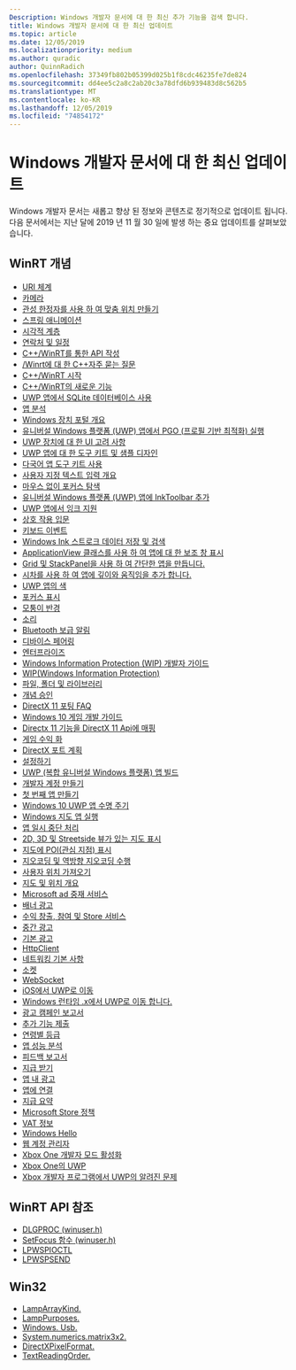 ```yaml
---
Description: Windows 개발자 문서에 대 한 최신 추가 기능을 검색 합니다.
title: Windows 개발자 문서에 대 한 최신 업데이트
ms.topic: article
ms.date: 12/05/2019
ms.localizationpriority: medium
ms.author: quradic
author: QuinnRadich
ms.openlocfilehash: 37349fb802b05399d025b1f8cdc46235fe7de824
ms.sourcegitcommit: dd4ee5c2a8c2ab20c3a78dfd6b939483d8c562b5
ms.translationtype: MT
ms.contentlocale: ko-KR
ms.lasthandoff: 12/05/2019
ms.locfileid: "74854172"
---
```

# <a name="latest-updates-to-the-windows-developer-docs"></a>Windows 개발자 문서에 대 한 최신 업데이트


Windows 개발자 문서는 새롭고 향상 된 정보와 콘텐츠로 정기적으로 업데이트 됩니다. 다음 문서에서는 지난 달에 2019 년 11 월 30 일에 발생 하는 중요 업데이트를 살펴보았습니다.


## <a name="winrt-conceptual"></a>WinRT 개념

<ul>
<li><a href="https://docs.microsoft.com/windows/uwp/app-resources/uri-schemes">URI 체계</a></li>
<li><a href="https://docs.microsoft.com/windows/uwp/audio-video-camera/camera">카메라</a></li>
<li><a href="https://docs.microsoft.com/windows/uwp/composition/inertia-modifiers">관성 한정자를 사용 하 여 맞춤 위치 만들기</a></li>
<li><a href="https://docs.microsoft.com/windows/uwp/composition/spring-animations">스프링 애니메이션</a></li>
<li><a href="https://docs.microsoft.com/windows/uwp/composition/visual-layer">시각적 계층</a></li>
<li><a href="https://docs.microsoft.com/windows/uwp/contacts-and-calendar/index">연락처 및 일정</a></li>
<li><a href="https://docs.microsoft.com/windows/uwp/cpp-and-winrt-apis/author-apis">C++/WinRT를 통한 API 작성</a></li>
<li><a href="https://docs.microsoft.com/windows/uwp/cpp-and-winrt-apis/faq">/Winrt에 대 한 C++자주 묻는 질문</a></li>
<li><a href="https://docs.microsoft.com/windows/uwp/cpp-and-winrt-apis/get-started">C++/WinRT 시작</a></li>
<li><a href="https://docs.microsoft.com/windows/uwp/cpp-and-winrt-apis/news">C++/WinRT의 새로운 기능</a></li>
<li><a href="https://docs.microsoft.com/windows/uwp/data-access/sqlite-databases">UWP 앱에서 SQLite 데이터베이스 사용</a></li>
<li><a href="https://docs.microsoft.com/windows/uwp/debug-test-perf/app-analysis">앱 분석</a></li>
<li><a href="https://docs.microsoft.com/windows/uwp/debug-test-perf/device-portal">Windows 장치 포털 개요</a></li>
<li><a href="https://docs.microsoft.com/windows/uwp/debug-test-perf/pgo-for-uwp">유니버설 Windows 플랫폼 (UWP) 앱에서 PGO (프로필 기반 최적화) 실행</a></li>
<li><a href="https://docs.microsoft.com/windows/uwp/design/devices/index">UWP 장치에 대 한 UI 고려 사항</a></li>
<li><a href="https://docs.microsoft.com/windows/uwp/design/downloads/index">UWP 앱에 대 한 도구 키트 및 샘플 디자인</a></li>
<li><a href="https://docs.microsoft.com/windows/uwp/design/globalizing/use-mat">다국어 앱 도구 키트 사용</a></li>
<li><a href="https://docs.microsoft.com/windows/uwp/design/input/custom-text-input">사용자 지정 텍스트 입력 개요</a></li>
<li><a href="https://docs.microsoft.com/windows/uwp/design/input/focus-navigation">마우스 없이 포커스 탐색</a></li>
<li><a href="https://docs.microsoft.com/windows/uwp/design/input/ink-toolbar">유니버설 Windows 플랫폼 (UWP) 앱에 InkToolbar 추가</a></li>
<li><a href="https://docs.microsoft.com/windows/uwp/design/input/ink-walkthrough">UWP 앱에서 잉크 지원</a></li>
<li><a href="https://docs.microsoft.com/windows/uwp/design/input/input-primer">상호 작용 입문</a></li>
<li><a href="https://docs.microsoft.com/windows/uwp/design/input/keyboard-events">키보드 이벤트</a></li>
<li><a href="https://docs.microsoft.com/windows/uwp/design/input/save-and-load-ink">Windows Ink 스트로크 데이터 저장 및 검색</a></li>
<li><a href="https://docs.microsoft.com/windows/uwp/design/layout/application-view">ApplicationView 클래스를 사용 하 여 앱에 대 한 보조 창 표시</a></li>
<li><a href="https://docs.microsoft.com/windows/uwp/design/layout/grid-tutorial">Grid 및 StackPanel을 사용 하 여 간단한 앱을 만듭니다.</a></li>
<li><a href="https://docs.microsoft.com/windows/uwp/design/motion/parallax">시차를 사용 하 여 앱에 깊이와 움직임을 추가 합니다.</a></li>
<li><a href="https://docs.microsoft.com/windows/uwp/design/style/color">UWP 앱의 색</a></li>
<li><a href="https://docs.microsoft.com/windows/uwp/design/style/reveal-focus">포커스 표시</a></li>
<li><a href="https://docs.microsoft.com/windows/uwp/design/style/rounded-corner">모퉁이 반경</a></li>
<li><a href="https://docs.microsoft.com/windows/uwp/design/style/sound">소리</a></li>
<li><a href="https://docs.microsoft.com/windows/uwp/devices-sensors/ble-beacon">Bluetooth 보급 알림</a></li>
<li><a href="https://docs.microsoft.com/windows/uwp/devices-sensors/pair-devices">디바이스 페어링</a></li>
<li><a href="https://docs.microsoft.com/windows/uwp/enterprise/index">엔터프라이즈</a></li>
<li><a href="https://docs.microsoft.com/windows/uwp/enterprise/wip-dev-guide">Windows Information Protection (WIP) 개발자 가이드</a></li>
<li><a href="https://docs.microsoft.com/windows/uwp/enterprise/wip-hub">WIP(Windows Information Protection)</a></li>
<li><a href="https://docs.microsoft.com/windows/uwp/files/index">파일, 폴더 및 라이브러리</a></li>
<li><a href="https://docs.microsoft.com/windows/uwp/gaming/concept-approval">개념 승인</a></li>
<li><a href="https://docs.microsoft.com/windows/uwp/gaming/directx-porting-faq">DirectX 11 포팅 FAQ</a></li>
<li><a href="https://docs.microsoft.com/windows/uwp/gaming/e2e">Windows 10 게임 개발 가이드</a></li>
<li><a href="https://docs.microsoft.com/windows/uwp/gaming/feature-mapping">Directx 11 기능을 DirectX 11 Api에 매핑</a></li>
<li><a href="https://docs.microsoft.com/windows/uwp/gaming/monetization-for-games">게임 수익 화</a></li>
<li><a href="https://docs.microsoft.com/windows/uwp/gaming/plan-your-directx-port">DirectX 포트 계획</a></li>
<li><a href="https://docs.microsoft.com/windows/uwp/get-started/get-set-up">설정하기</a></li>
<li><a href="https://docs.microsoft.com/windows/uwp/get-started/plan-your-app">UWP (복합 유니버설 Windows 플랫폼) 앱 빌드</a></li>
<li><a href="https://docs.microsoft.com/windows/uwp/get-started/sign-up">개발자 계정 만들기</a></li>
<li><a href="https://docs.microsoft.com/windows/uwp/get-started/your-first-app">첫 번째 앱 만들기</a></li>
<li><a href="https://docs.microsoft.com/windows/uwp/launch-resume/app-lifecycle">Windows 10 UWP 앱 수명 주기</a></li>
<li><a href="https://docs.microsoft.com/windows/uwp/launch-resume/launch-maps-app">Windows 지도 앱 실행</a></li>
<li><a href="https://docs.microsoft.com/windows/uwp/launch-resume/suspend-an-app">앱 일시 중단 처리</a></li>
<li><a href="https://docs.microsoft.com/windows/uwp/maps-and-location/display-maps">2D, 3D 및 Streetside 뷰가 있는 지도 표시</a></li>
<li><a href="https://docs.microsoft.com/windows/uwp/maps-and-location/display-poi">지도에 POI(관심 지점) 표시</a></li>
<li><a href="https://docs.microsoft.com/windows/uwp/maps-and-location/geocoding">지오코딩 및 역방향 지오코딩 수행</a></li>
<li><a href="https://docs.microsoft.com/windows/uwp/maps-and-location/get-location">사용자 위치 가져오기</a></li>
<li><a href="https://docs.microsoft.com/windows/uwp/maps-and-location/index">지도 및 위치 개요</a></li>
<li><a href="https://docs.microsoft.com/windows/uwp/monetize/ad-mediation-service">Microsoft ad 중재 서비스</a></li>
<li><a href="https://docs.microsoft.com/windows/uwp/monetize/banner-ads">배너 광고</a></li>
<li><a href="https://docs.microsoft.com/windows/uwp/monetize/index">수익 창출, 참여 및 Store 서비스</a></li>
<li><a href="https://docs.microsoft.com/windows/uwp/monetize/interstitial-ads">중간 광고</a></li>
<li><a href="https://docs.microsoft.com/windows/uwp/monetize/native-ads">기본 광고</a></li>
<li><a href="https://docs.microsoft.com/windows/uwp/networking/httpclient">HttpClient</a></li>
<li><a href="https://docs.microsoft.com/windows/uwp/networking/networking-basics">네트워킹 기본 사항</a></li>
<li><a href="https://docs.microsoft.com/windows/uwp/networking/sockets">소켓</a></li>
<li><a href="https://docs.microsoft.com/windows/uwp/networking/websockets">WebSocket</a></li>
<li><a href="https://docs.microsoft.com/windows/uwp/porting/ios-to-uwp-root">iOS에서 UWP로 이동</a></li>
<li><a href="https://docs.microsoft.com/windows/uwp/porting/w8x-to-uwp-root">Windows 런타임 .x에서 UWP로 이동 합니다.</a></li>
<li><a href="https://docs.microsoft.com/windows/uwp/publish/ad-campaign-report">광고 캠페인 보고서</a></li>
<li><a href="https://docs.microsoft.com/windows/uwp/publish/add-on-submissions">추가 기능 제출</a></li>
<li><a href="https://docs.microsoft.com/windows/uwp/publish/age-ratings">연령별 등급</a></li>
<li><a href="https://docs.microsoft.com/windows/uwp/publish/analytics">앱 성능 분석</a></li>
<li><a href="https://docs.microsoft.com/windows/uwp/publish/feedback-report">피드백 보고서</a></li>
<li><a href="https://docs.microsoft.com/windows/uwp/publish/getting-paid-apps">지급 받기</a></li>
<li><a href="https://docs.microsoft.com/windows/uwp/publish/in-app-ads">앱 내 광고</a></li>
<li><a href="https://docs.microsoft.com/windows/uwp/publish/link-to-your-app">앱에 연결</a></li>
<li><a href="https://docs.microsoft.com/windows/uwp/publish/payout-summary">지급 요약</a></li>
<li><a href="https://docs.microsoft.com/windows/uwp/publish/store-policies">Microsoft Store 정책</a></li>
<li><a href="https://docs.microsoft.com/windows/uwp/publish/vat-info">VAT 정보</a></li>
<li><a href="https://docs.microsoft.com/windows/uwp/security/microsoft-passport">Windows Hello</a></li>
<li><a href="https://docs.microsoft.com/windows/uwp/security/web-account-manager">웹 계정 관리자</a></li>
<li><a href="https://docs.microsoft.com/windows/uwp/xbox-apps/devkit-activation">Xbox One 개발자 모드 활성화</a></li>
<li><a href="https://docs.microsoft.com/windows/uwp/xbox-apps/index">Xbox One의 UWP</a></li>
<li><a href="https://docs.microsoft.com/windows/uwp/xbox-apps/known-issues">Xbox 개발자 프로그램에서 UWP의 알려진 문제</a></li>
</ul>



## <a name="winrt-api-reference"></a>WinRT API 참조

<ul>
<li><a href="https://docs.microsoft.com/windows/win32/api/winuser/nc-winuser-dlgproc">DLGPROC (winuser.h)</a></li>
<li><a href="https://docs.microsoft.com/windows/win32/api/winuser/nf-winuser-setfocus">SetFocus 함수 (winuser.h)</a></li>
<li><a href="https://docs.microsoft.com/windows/win32/api/ws2spi/nc-ws2spi-lpwspioctl">LPWSPIOCTL</a></li>
<li><a href="https://docs.microsoft.com/windows/win32/api/ws2spi/nc-ws2spi-lpwspsend">LPWSPSEND</a></li>
</ul>

## <a name="win32"></a>Win32

<ul>
<li><a href="https://docs.microsoft.com/uwp/api/windows.devices.lights.lamparraykind">LampArrayKind.</a></li>
<li><a href="https://docs.microsoft.com/uwp/api/windows.devices.lights.lamppurposes">LampPurposes.</a></li>
<li><a href="https://docs.microsoft.com/uwp/api/windows.devices.usb.usbdeviceclass">Windows. Usb.</a></li>
<li><a href="https://docs.microsoft.com/uwp/api/windows.foundation.numerics.matrix3x2">System.numerics.matrix3x2.</a></li>
<li><a href="https://docs.microsoft.com/uwp/api/windows.graphics.directx.directxpixelformat">DirectXPixelFormat.</a></li>
<li><a href="https://docs.microsoft.com/uwp/api/windows.ui.xaml.textreadingorder">TextReadingOrder.</a></li>
</ul>